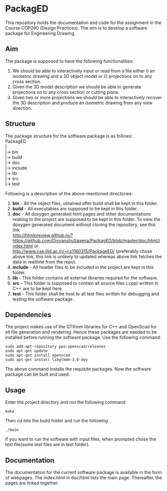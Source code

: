 # PackagED

This repository holds the documentation and code for the assignment in the Course COP290 (Design Practices). The aim is to develop a software package for Engineering Drawing.

## Aim

The package is supposed to have the following functionalities:
   1. We should be able to interactively input or read from a file either i) an isometric drawing and a 3D object model or ii) projections on to any cross section.
   2. Given the 3D model description we should be able to generate projections on to any cross section or cutting plane.
   3. Given two or more projections we should be able to interactively recover the 3D description and produce an isometric drawing from any view direction. 

## Structure

The package structure for the software package is as follows:  
PackagED  
  |  
  |-> bin  
  |-> build  
  |-> doc  
  |-> include  
  |-> lib  
  |-> src  
  |-> test  


Following is a description of the above-mentioned directories:
   1. **bin** - All the object files, obtained after build shall be kept in this folder.
   2. **build** - All executables are supposed to be kept in this folder.
   3. **doc** - All doxygen generated html pages and other documentations relating to the project are supposed to be kept in this folder. To view the doxygen generated document without cloning the repository, see this link  
   http://htmlpreview.github.io/?https://github.com/DivyanshuSaxena/PackagED/blob/master/doc/html/index.html or  
   http://www.cse.iitd.ac.in/~cs1160315/PackageED/ (preferably chose above link, this link is unlikely to updated whereas above link fetches the data in realtime from the repo).
   4. **include** - All header files to be included in the project are kept in this folder.
   5. **lib** - This folder contains all external libraries required for the software.
   6. **src** - This folder is supposed to contain all source files (.cpp) written in C++ are to be kept here.
   7. **test** - This folder shall be host to all test files written for debugging and testing the software package .   

## Dependencies

The project makes use of the GTKmm libraries for C++ and OpenScad for stl file generation and rendering.
Hence these packages are needed to be installed before running the software package.
Use the following command:
```
sudo add-apt-repository ppa:openscad/releases  
sudo apt-get update  
sudo apt-get install openscad 
sudo apt-get install libgtkmm-3.0-dev
```
The above command installs the requisite packages. Now the software package can be built and used.

## Usage

Enter the project directory and run the following command
```
make
```
Then cd into the build folder and run the following
```
./main
```
If you want to run the software with input files, when prompted chose the text file(some test files are in test folder).

## Documentation

The documentation for the current software package is available in the form of webpages. The index.html in doc/html lists the main page. Thereafter, the pages are linked together.
